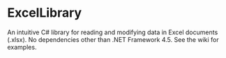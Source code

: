 # ExcelLibrary
An intuitive C# library for reading and modifying data in Excel documents (.xlsx). No dependencies other than .NET Framework 4.5. See the wiki for examples.
